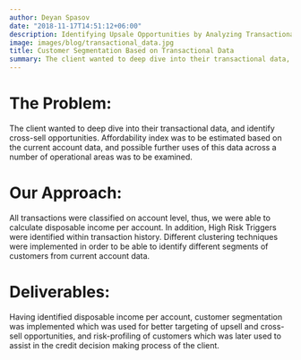 ```yaml
---
author: Deyan Spasov
date: "2018-11-17T14:51:12+06:00"
description: Identifying Upsale Opportunities by Analyzing Transactional Data
image: images/blog/transactional_data.jpg
title: Customer Segmentation Based on Transactional Data
summary: The client wanted to deep dive into their transactional data, and identify cross-sell opportunities. Affordability index was to be estimated based on the current account data ...
---
```


# The Problem:

The client wanted to deep dive into their transactional data, and identify cross-sell opportunities. Affordability index was to be estimated based on the current account data, and possible further uses of this data across a number of operational areas was to be examined.

# Our Approach:

All transactions were classified on account level, thus, we were able to calculate disposable income per account. In addition, High Risk Triggers were identified within transaction history. Different clustering techniques were implemented in order to be able to identify different segments of customers from current account data. 

# Deliverables:

Having identified disposable income per account, customer segmentation was implemented which was used for better targeting of upsell and cross-sell opportunities, and risk-profiling of customers which was later used to assist in the credit decision making process of the client.
